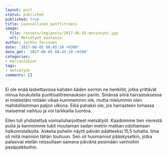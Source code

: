```yaml
---
layout: post
status: published
published: true
title: Luonnollinen punttitreeni
image:
  file: /assets/img/posts/2017-06-05-metsatyot.jpg
  alt: Metsätyöt Vaalassa
author: Jarkko Tervonen
date: '2017-06-05 08:45:20 +0300'
date_gmt: '2017-06-05 08:45:20 +0300'
categories:
- Harrastukset
tags:
- metsätyöt
comments: []
---
```

Ei ole enää laskettavissa kahden käden sormin ne henkilöt, jotka yrittävät minua houkutella punttisalitreenauksen pariin. Sinänsä siinä harrastuksessa ei mielestäni mitään vikaa kummemmin ole, mutta mielummin olen mahdollisimman paljon ulkona. Eikä pahaksi ole, jos harrasteen lomassa maisemat vaihtuu ja voi tarkkailla luontoa.

Eilen tuli yhdistettyä voimailuharjoitteet metsätyöt. Kaadoimme tien vierestä puita ja kannoimme tukit muutaman sadan metrin matkan odottamaan halkomistalkoita. Askelia puhelin näytti päivän päätteeksi 15,5 tuhatta. Ilma oli mitä mainioin tähän touhuun. Sen oli huomannut pääskysetkin, jotka palasivat etelän reissultaan samana päivänä pesimään vanhoihin pesäpaikkoihin.
